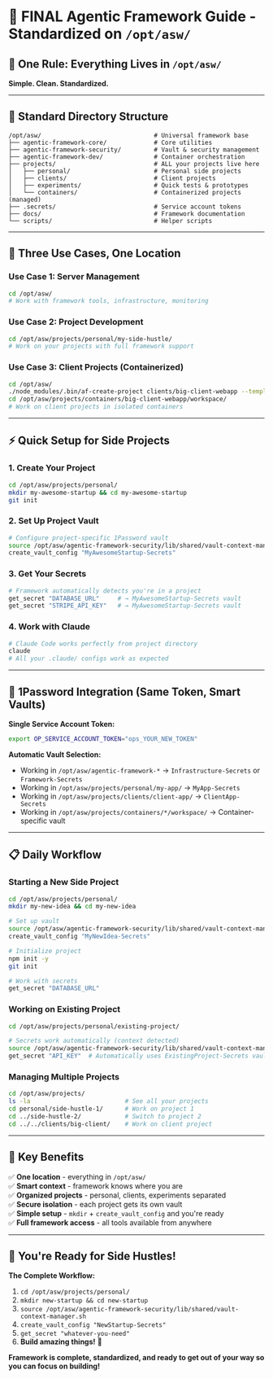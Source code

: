 # 🎉 FINAL Agentic Framework Guide - Standardized on `/opt/asw/`

## 🎯 One Rule: Everything Lives in `/opt/asw/`

**Simple. Clean. Standardized.**

---

## 📁 Standard Directory Structure

```
/opt/asw/                               # Universal framework base
├── agentic-framework-core/             # Core utilities
├── agentic-framework-security/         # Vault & security management  
├── agentic-framework-dev/              # Container orchestration
├── projects/                           # ALL your projects live here
│   ├── personal/                       # Personal side projects
│   ├── clients/                        # Client projects
│   ├── experiments/                    # Quick tests & prototypes
│   └── containers/                     # Containerized projects (managed)
├── .secrets/                           # Service account tokens
├── docs/                               # Framework documentation
└── scripts/                            # Helper scripts
```

---

## 🚀 Three Use Cases, One Location

### Use Case 1: Server Management
```bash
cd /opt/asw/
# Work with framework tools, infrastructure, monitoring
```

### Use Case 2: Project Development  
```bash
cd /opt/asw/projects/personal/my-side-hustle/
# Work on your projects with full framework support
```

### Use Case 3: Client Projects (Containerized)
```bash
cd /opt/asw/
./node_modules/.bin/af-create-project clients/big-client-webapp --template=nextjs-typescript
cd /opt/asw/projects/containers/big-client-webapp/workspace/
# Work on client projects in isolated containers
```

---

## ⚡ Quick Setup for Side Projects

### 1. Create Your Project
```bash
cd /opt/asw/projects/personal/
mkdir my-awesome-startup && cd my-awesome-startup
git init
```

### 2. Set Up Project Vault
```bash
# Configure project-specific 1Password vault
source /opt/asw/agentic-framework-security/lib/shared/vault-context-manager.sh
create_vault_config "MyAwesomeStartup-Secrets"
```

### 3. Get Your Secrets
```bash
# Framework automatically detects you're in a project
get_secret "DATABASE_URL"     # → MyAwesomeStartup-Secrets vault
get_secret "STRIPE_API_KEY"   # → MyAwesomeStartup-Secrets vault
```

### 4. Work with Claude
```bash
# Claude Code works perfectly from project directory
claude
# All your .claude/ configs work as expected
```

---

## 🔐 1Password Integration (Same Token, Smart Vaults)

**Single Service Account Token:**
```bash
export OP_SERVICE_ACCOUNT_TOKEN="ops_YOUR_NEW_TOKEN"
```

**Automatic Vault Selection:**
- Working in `/opt/asw/agentic-framework-*` → `Infrastructure-Secrets` or `Framework-Secrets`
- Working in `/opt/asw/projects/personal/my-app/` → `MyApp-Secrets`  
- Working in `/opt/asw/projects/clients/client-app/` → `ClientApp-Secrets`
- Working in `/opt/asw/projects/containers/*/workspace/` → Container-specific vault

---

## 📋 Daily Workflow

### Starting a New Side Project
```bash
cd /opt/asw/projects/personal/
mkdir my-new-idea && cd my-new-idea

# Set up vault
source /opt/asw/agentic-framework-security/lib/shared/vault-context-manager.sh  
create_vault_config "MyNewIdea-Secrets"

# Initialize project
npm init -y
git init

# Work with secrets
get_secret "DATABASE_URL"
```

### Working on Existing Project
```bash
cd /opt/asw/projects/personal/existing-project/

# Secrets work automatically (context detected)
source /opt/asw/agentic-framework-security/lib/shared/vault-context-manager.sh
get_secret "API_KEY"  # Automatically uses ExistingProject-Secrets vault
```

### Managing Multiple Projects
```bash
cd /opt/asw/projects/
ls -la                          # See all your projects
cd personal/side-hustle-1/      # Work on project 1
cd ../side-hustle-2/            # Switch to project 2
cd ../../clients/big-client/    # Work on client project
```

---

## 🎯 Key Benefits

✅ **One location** - everything in `/opt/asw/`  
✅ **Smart context** - framework knows where you are  
✅ **Organized projects** - personal, clients, experiments separated  
✅ **Secure isolation** - each project gets its own vault  
✅ **Simple setup** - `mkdir` + `create_vault_config` and you're ready  
✅ **Full framework access** - all tools available from anywhere  

---

## 🎉 You're Ready for Side Hustles!

**The Complete Workflow:**
1. `cd /opt/asw/projects/personal/`
2. `mkdir new-startup && cd new-startup`  
3. `source /opt/asw/agentic-framework-security/lib/shared/vault-context-manager.sh`
4. `create_vault_config "NewStartup-Secrets"`
5. `get_secret "whatever-you-need"`
6. **Build amazing things!** 🚀

**Framework is complete, standardized, and ready to get out of your way so you can focus on building!**